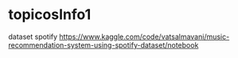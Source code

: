 # topicosInfo1
dataset spotify https://www.kaggle.com/code/vatsalmavani/music-recommendation-system-using-spotify-dataset/notebook

